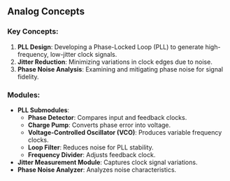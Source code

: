 ## Analog Concepts

### Key Concepts:
1. **PLL Design**: Developing a Phase-Locked Loop (PLL) to generate high-frequency, low-jitter clock signals.
2. **Jitter Reduction**: Minimizing variations in clock edges due to noise.
3. **Phase Noise Analysis**: Examining and mitigating phase noise for signal fidelity.

### Modules:
- **PLL Submodules**:
  - **Phase Detector**: Compares input and feedback clocks.
  - **Charge Pump**: Converts phase error into voltage.
  - **Voltage-Controlled Oscillator (VCO)**: Produces variable frequency clocks.
  - **Loop Filter**: Reduces noise for PLL stability.
  - **Frequency Divider**: Adjusts feedback clock.
- **Jitter Measurement Module**: Captures clock signal variations.
- **Phase Noise Analyzer**: Analyzes noise characteristics.
